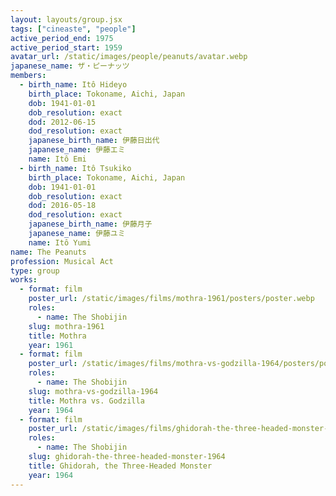 ```yaml
---
layout: layouts/group.jsx
tags: ["cineaste", "people"]
active_period_end: 1975
active_period_start: 1959
avatar_url: /static/images/people/peanuts/avatar.webp
japanese_name: ザ・ピーナッツ
members:
  - birth_name: Itô Hideyo
    birth_place: Tokoname, Aichi, Japan
    dob: 1941-01-01
    dob_resolution: exact
    dod: 2012-06-15
    dod_resolution: exact
    japanese_birth_name: 伊藤日出代
    japanese_name: 伊藤エミ
    name: Itô Emi
  - birth_name: Itô Tsukiko
    birth_place: Tokoname, Aichi, Japan
    dob: 1941-01-01
    dob_resolution: exact
    dod: 2016-05-18
    dod_resolution: exact
    japanese_birth_name: 伊藤月子
    japanese_name: 伊藤ユミ
    name: Itô Yumi
name: The Peanuts
profession: Musical Act
type: group
works:
  - format: film
    poster_url: /static/images/films/mothra-1961/posters/poster.webp
    roles:
      - name: The Shobijin
    slug: mothra-1961
    title: Mothra
    year: 1961
  - format: film
    poster_url: /static/images/films/mothra-vs-godzilla-1964/posters/poster.webp
    roles:
      - name: The Shobijin
    slug: mothra-vs-godzilla-1964
    title: Mothra vs. Godzilla
    year: 1964
  - format: film
    poster_url: /static/images/films/ghidorah-the-three-headed-monster-1964/posters/poster.webp
    roles:
      - name: The Shobijin
    slug: ghidorah-the-three-headed-monster-1964
    title: Ghidorah, the Three-Headed Monster
    year: 1964
---
```

